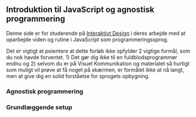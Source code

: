 ## Introduktion til JavaScript og agnostisk programmering

Denne side er for studerende på [Interaktivt Design](http://www.dmjx.dk/uddannelser/interaktivt-design) i deres arbejde med at oparbejde viden og rutine i JavaScript som programmeringssprog.

Det er vigtigt at poientere at dette forløb ikke opfylder 2 vigtige formål, som du nok havde forventet. 1) Det gør dig ikke til en fuldblodsprogrammør endnu og 2) selvom du er på Visuel Kommunikation og materialet så hurtigt som muligt vil prøve at få noget på skærmen, er formålet ikke at nå langt, men at give dig en solid forståelse for sprogets opbygning.

### Agnostisk programmering

### Grundlæggende setup
